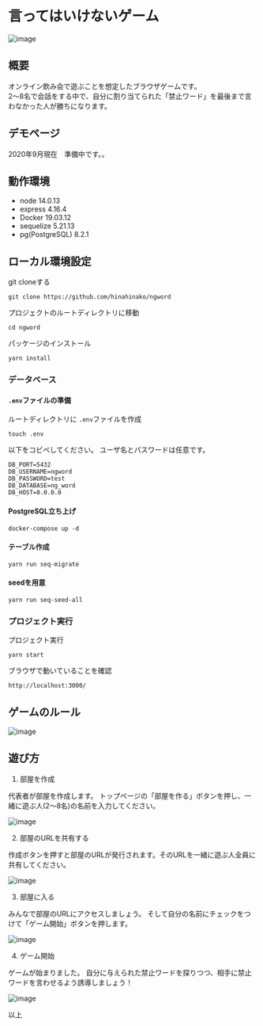 # 言ってはいけないゲーム
![image](https://user-images.githubusercontent.com/44778704/98825055-650d2300-2477-11eb-9529-cf0d286b0089.png)

## 概要
オンライン飲み会で遊ぶことを想定したブラウザゲームです。</br>
2〜8名で会話をする中で、自分に割り当てられた「禁止ワード」を最後まで言わなかった人が勝ちになります。

## デモページ
2020年9月現在　準備中です。。

## 動作環境

- node 14.0.13
- express 4.16.4
- Docker 19.03.12
- sequelize 5.21.13
- pg(PostgreSQL) 8.2.1

## ローカル環境設定

git cloneする
```
git clone https://github.com/hinahinako/ngword
```

プロジェクトのルートディレクトリに移動
```
cd ngword
```

パッケージのインストール
```
yarn install
```

### データベース

#### `.env`ファイルの準備

ルートディレクトリに `.env`ファイルを作成

```
touch .env
```

以下をコピペしてください。
ユーザ名とパスワードは任意です。

```
DB_PORT=5432
DB_USERNAME=ngword
DB_PASSWORD=test
DB_DATABASE=ng_word
DB_HOST=0.0.0.0
```

#### PostgreSQL立ち上げ

```
docker-compose up -d
```

#### テーブル作成

```
yarn run seq-migrate
```

#### seedを用意

```
yarn run seq-seed-all
```

### プロジェクト実行

プロジェクト実行

```
yarn start
```

ブラウザで動いていることを確認

```
http://localhost:3000/
```

## ゲームのルール
![image](https://user-images.githubusercontent.com/44778704/90329319-cd667880-dfde-11ea-83a8-09ee434521e0.png)

## 遊び方

1. 部屋を作成

代表者が部屋を作成します。
トップページの「部屋を作る」ボタンを押し、一緒に遊ぶ人(2〜8名)の名前を入力してください。

![image](https://user-images.githubusercontent.com/44778704/98836819-7d843a00-2485-11eb-8b41-f27c85e2ca3d.png)


2. 部屋のURLを共有する

作成ボタンを押すと部屋のURLが発行されます。そのURLを一緒に遊ぶ人全員に共有してください。

![image](https://user-images.githubusercontent.com/44778704/98837088-d9e75980-2485-11eb-9a75-eb97b9bd85c7.png)


3. 部屋に入る

みんなで部屋のURLにアクセスしましょう。
そして自分の名前にチェックをつけて「ゲーム開始」ボタンを押します。

![image](https://user-images.githubusercontent.com/44778704/98837463-537f4780-2486-11eb-816f-7fdacf4159bb.png)


4. ゲーム開始

ゲームが始まりました。
自分に与えられた禁止ワードを探りつつ、相手に禁止ワードを言わせるよう誘導しましょう！

![image](https://user-images.githubusercontent.com/44778704/98837654-8c1f2100-2486-11eb-81fa-746d2a6f57bf.png)


以上
